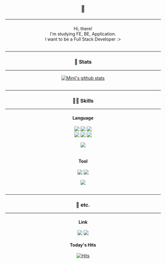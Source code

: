 
<center>
<br>

## 🦔<hr>

Hi, there!  
I'm studying FE, BE, Application.  
I want to be a Full Stack Developer :>
<br><br>


<hr>

### 💙 Stats<hr>
[![Minji's github stats](https://github-readme-stats.vercel.app/api?username=c-min-ji)](https://github.com/anuraghazra/github-readme-stats)
<br><br>
<hr>

### 👩‍💻 Skills <hr>

#### <strong>Language</strong>

<img src="https://img.shields.io/badge/Python-3776AB?style=flat&logo=Python&logoColor=white"/>

<img src="https://img.shields.io/badge/Django-092E20?style=flat&logo=Django&logoColor=white"/>

<img src="https://img.shields.io/badge/MySQL-4479A1?style=flat&logo=MySQL&logoColor=white"/>
<br>
<img src="https://img.shields.io/badge/Java-007396?style=flat&logo=Java&logoColor=white"/>


<img src="https://img.shields.io/badge/HTML5-E34F26?style=flat&logo=HTML5&logoColor=white"/>

<img src="https://img.shields.io/badge/CSS-1572B6?style=flat&logo=CSS3&logoColor=white"/>

<img src="https://img.shields.io/badge/JavaScript-F7DF1E?style=flat&logo=JavaScript&logoColor=white"/><br><br>

#### <strong>Tool</strong>
<img src="https://img.shields.io/badge/XD-FF61F6?style=flat&logo=AdobeXD&logoColor=white"/>

<img src="https://img.shields.io/badge/Git-F05032?style=flat&logo=Git&logoColor=white"/>


<img src="https://img.shields.io/badge/GitKraken-179287?style=flat&logo=GitKraken&logoColor=white"/><br><br>

<hr>

### 💙 etc.
<hr>


#### <strong>Link</strong>

<a href="https://blog.naver.com/mjeewh"><img src="https://img.shields.io/badge/Blog-03C75A?style=flat&logo=Naver&logoColor=white"/></a>
<a href="mailto:mjeewh@gmail.com"><img src="https://img.shields.io/badge/Contact-EA4335?style=flat&logo=Gmail&logoColor=white"/></a>


#### <strong>Today's Hits</strong>
[![Hits](https://hits.seeyoufarm.com/api/count/incr/badge.svg?url=https%3A%2F%2Fgithub.com%2Fc-min-ji&count_bg=%232F84C4&title_bg=%23000000&icon=github.svg&icon_color=%23FFFFFF&title=hits&edge_flat=false)](https://hits.seeyoufarm.com)
<br><br>

</center>

<!--
**c-min-ji/c-min-ji** is a ✨ _special_ ✨ repository because its `README.md` (this file) appears on your GitHub profile.

Here are some ideas to get you started:

- 🔭 I’m currently working on ...
- 🌱 I’m currently learning ...
- 👯 I’m looking to collaborate on ...
- 🤔 I’m looking for help with ...
- 💬 Ask me about ...
- 📫 How to reach me: ...
- 😄 Pronouns: ...
- ⚡ Fun fact: ...
-->
